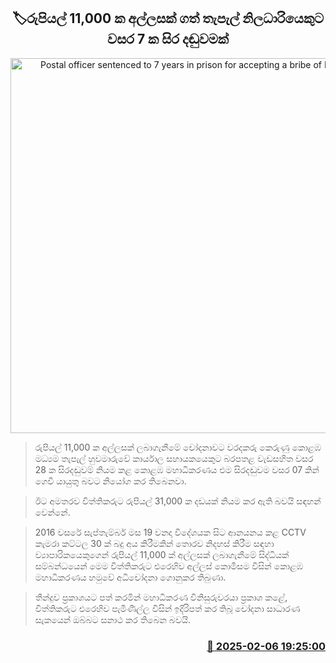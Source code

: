 <p align='center'><b><h2 align='center' title='Postal officer sentenced to 7 years in prison for accepting a bribe of Rs. 11,000'>🏷රුපියල් 11,000 ​ක අල්ලසක් ගත් තැපැල් නිලධාරියෙකු​ට වසර 7 ක සිර දඬුවමක්</h2></b></p>
<p align='center'><img src='https://helakuru.sgp1.cdn.digitaloceanspaces.com/esana/images/lib/court-2-archived.jpg' width='600' alt='Postal officer sentenced to 7 years in prison for accepting a bribe of Rs. 11,000'></p>

> රුපියල් 11,000 ක අල්ලසක් ලබාගැනීමේ චෝදනාවට වරදකරු කෙරුණු කොළඹ මධ්‍යම තැපැල් හුවමාරුවේ කාර්යාල සහායකයෙකුට බරපතළ වැඩසහිත වසර 28 ක සිරදඬුවම් නියම කළ කොළඹ මහාධිකරණය එම සිරදඬුවම වසර 07 කින් ගෙවී යායුතු බවට නියෝග කර තිබෙනවා.

> ඊට අමතරව විත්තිකරුට රුපියල් 31,000 ක දඩයක් නියම කර ඇති බවයි සඳහන් වෙන්නේ.

> 2016 වසරේ සැප්තැම්බර් මස 19 වනදා විදේශයක සිට ආනයනය කළ CCTV කැමරා කට්ටල 30 ක් බදු අය කිරීමකින් තොරව නිදහස් කිරීම සඳහා ව්‍යාපාරිකයෙකුගෙන් රුපියල් 11,000 ක් අල්ලසක් ලබාගැනීමේ සිද්ධියක් සම්බන්ධයෙන් මෙම විත්තිකරුට එරෙහිව අල්ලස් කොමිසම විසින් කොළඹ මහාධිකරණය හමුවේ අධිචෝදනා ගොනුකර තිබුණා.

> තීන්දුව ප්‍රකාශයට පත් කරමින් මහාධිකරණ විනිසුරුවරයා ප්‍රකාශ කළේ, විත්තිකරුට එරෙහිව පැමිණිල්ල විසින් ඉදිරිපත් කර තිබූ චෝදනා සාධාරණ සැකයෙන් ඔබ්බට සනාථ කර තිබෙන බවයි.



<h3 align='right'><a href='https://www.helakuru.lk/esana/p/107240/'>📅 2025-02-06 19:25:00</a></h3>
